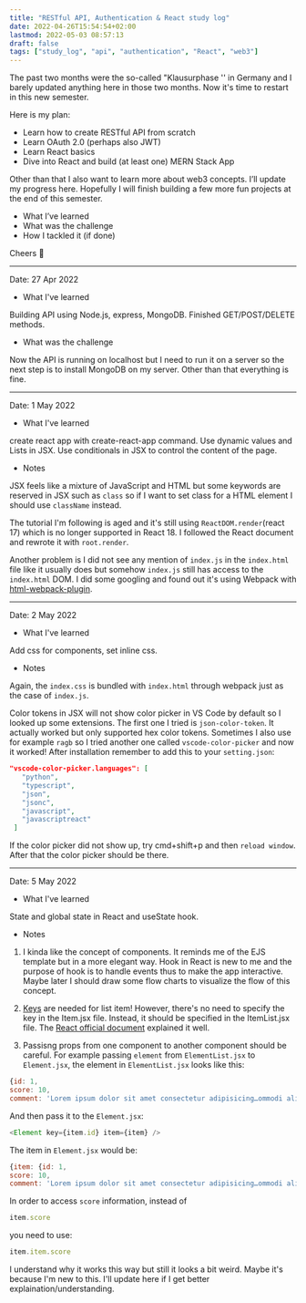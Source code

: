 ```yaml
---
title: "RESTful API, Authentication & React study log"
date: 2022-04-26T15:54:54+02:00
lastmod: 2022-05-03 08:57:13
draft: false
tags: ["study_log", "api", "authentication", "React", "web3"]
---
```


The past two months were the so-called "Klausurphase '' in Germany and I barely updated anything here in those two months. Now it's time to restart in this new semester.

Here is my plan:

- Learn how to create RESTful API from scratch
- Learn OAuth 2.0 (perhaps also JWT)
- Learn React basics
- Dive into React and build (at least one) MERN Stack App

Other than that I also want to learn more about web3 concepts. I’ll update my progress here. Hopefully I will finish building a few more fun projects at the end of this semester.

- What I’ve learned
- What was the challenge
- How I tackled it (if done)

Cheers 🍻

---

Date: 27 Apr 2022

- What I've learned

Building API using Node.js, express, MongoDB. Finished GET/POST/DELETE methods.

- What was the challenge

Now the API is running on localhost but I need to run it on a server so the next step is to install MongoDB on my server. Other than that everything is fine.

---

Date: 1 May 2022

- What I've learned

create react app with create-react-app command. Use dynamic values and Lists in JSX. Use conditionals in JSX to control the content of the page.

- Notes

JSX feels like a mixture of JavaScript and HTML but some keywords are reserved in JSX such as `class` so if I want to set class for a HTML element I should use `className` instead.

The tutorial I'm following is aged and it's still using `ReactDOM.render`(react 17) which is no longer supported in React 18. I followed the React document and rewrote it with `root.render`.

Another problem is I did not see any mention of `index.js` in the `index.html` file like it usually does but somehow `index.js` still has access to the `index.html` DOM. I did some googling and found out it's using Webpack with [html-webpack-plugin](https://www.npmjs.com/package/html-webpack-plugin).

---

Date: 2 May 2022

- What I've learned

Add css for components, set inline css.

- Notes

Again, the `index.css` is bundled with `index.html` through webpack just as the case of `index.js`.

Color tokens in JSX will not show color picker in VS Code by default so I looked up some extensions. The first one I tried is `json-color-token`. It actually worked but only supported hex color tokens. Sometimes I also use for example `ragb` so I tried another one called `vscode-color-picker` and now it worked! After installation remember to add this to your `setting.json`:

```json
"vscode-color-picker.languages": [
   "python",
   "typescript",
   "json",
   "jsonc",
   "javascript",
   "javascriptreact"
 ]
```

If the color picker did not show up, try cmd+shift+p and then `reload window`. After that the color picker should be there.

---

Date: 5 May 2022

- What I've learned

State and global state in React and useState hook.

- Notes

1. I kinda like the concept of components. It reminds me of the EJS template but in a more elegant way. Hook in React is new to me and the purpose of hook is to handle events thus to make the app interactive. Maybe later I should draw some flow charts to visualize the flow of this concept.

2. [Keys](https://reactjs.org/docs/lists-and-keys.html#keys) are needed for list item! However, there's no need to specify the key in the Item.jsx file. Instead, it should be specified in the ItemList.jsx file. The [React official document](https://reactjs.org/docs/lists-and-keys.html#extracting-components-with-keys) explained it well.

3. Passisng props from one component to another component should be careful. For example passing `element` from `ElementList.jsx` to `Element.jsx`, the element in `ElementList.jsx` looks like this:

```javascript
{id: 1, 
score: 10, 
comment: 'Lorem ipsum dolor sit amet consectetur adipisicing…ommodi alias voluptatem est voluptatum ipsa quae.'}
```

And then pass it to the `Element.jsx`:

```javascript
<Element key={item.id} item={item} />
```

The item in `Element.jsx` would be:

```javascript
{item: {id: 1, 
score: 10, 
comment: 'Lorem ipsum dolor sit amet consectetur adipisicing…ommodi alias voluptatem est voluptatum ipsa quae.'}}
```

In order to access `score` information, instead of

```javascript
item.score
```

 you need to use:

```javascript
item.item.score
```

I understand why it works this way but still it looks a bit weird. Maybe it's because I'm new to this. I'll update here if I get better explaination/understanding.
